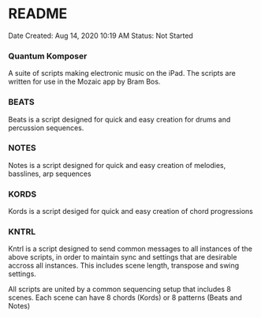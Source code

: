 # README

Date Created: Aug 14, 2020 10:19 AM
Status: Not Started

### Quantum Komposer

A suite of scripts making electronic music on the iPad. The scripts are written for use in the Mozaic app by Bram Bos.

### BEATS

Beats is a script designed for quick and easy creation for drums and percussion sequences.

### NOTES

Notes is a script designed for quick and easy creation of melodies, basslines, arp sequences

### KORDS

Kords is a script desiged for quick and easy creation of chord progressions

### KNTRL

Kntrl is a script designed to send common messages to all instances of the above scripts, in order to maintain sync and settings that are desirable accross all instances. This includes scene length, transpose and swing settings.

All scripts are united by a common sequencing setup that includes 8 scenes. Each scene can have 8 chords (Kords) or 8 patterns (Beats and Notes)